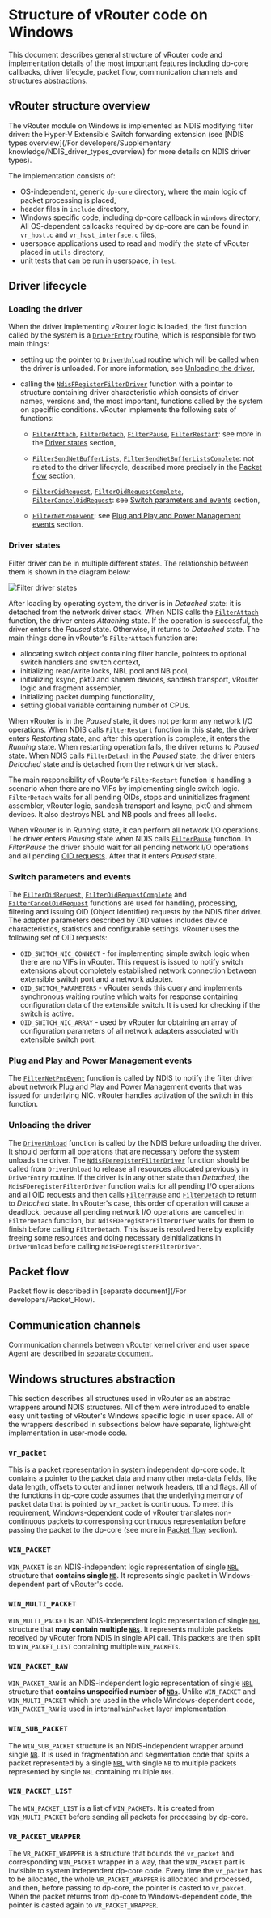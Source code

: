 # Structure of vRouter code on Windows

This document describes general structure of vRouter code and implementation
details of the most important features including dp-core callbacks, driver
lifecycle, packet flow, communication channels and structures abstractions.


## vRouter structure overview

The vRouter module on Windows is implemented as NDIS modifying filter driver:
the Hyper-V Extensible Switch forwarding extension
(see [NDIS types overview](/For developers/Supplementary knowledge/NDIS_driver_types_overview)
for more details on NDIS driver types).

The implementation consists of:

* OS-independent, generic `dp-core` directory, where the main logic of packet
processing is placed,
* header files in `include` directory,
* Windows specific code, including dp-core callback in `windows` directory;
All OS-dependent callcacks required by dp-core are can be found in
`vr_host.c` and `vr_host_interface.c` files,
* userspace applications used to read and modify the state of vRouter
placed in `utils` directory,
* unit tests that can be run in userspace, in `test`.


## Driver lifecycle


### Loading the driver

When the driver implementing vRouter logic is loaded, the first function
called by the system is a
[`DriverEntry`](https://docs.microsoft.com/en-us/windows-hardware/drivers/ddi/content/wdm/nc-wdm-driver_initialize)
routine, which is responsible for two main things:

* setting up the pointer to
[`DriverUnload`](https://docs.microsoft.com/en-us/windows-hardware/drivers/ddi/content/wdm/nc-wdm-driver_unload)
routine which will be called when the driver is unloaded. For more information,
see [Unloading the driver](#unloading-the-driver),

* calling the
[`NdisFRegisterFilterDriver`](https://docs.microsoft.com/en-us/windows-hardware/drivers/ddi/content/ndis/nf-ndis-ndisfregisterfilterdriver)
function with a pointer to structure containing driver characteristic which
consists of driver names, versions and, the most important, functions called
by the system on speciffic conditions.
vRouter implements the following sets of functions:

    * [`FilterAttach`](https://docs.microsoft.com/en-us/windows-hardware/drivers/ddi/content/ndis/nc-ndis-filter_attach),
    [`FilterDetach`](https://docs.microsoft.com/en-us/windows-hardware/drivers/ddi/content/ndis/nc-ndis-filter_detach),
    [`FilterPause`](https://docs.microsoft.com/en-us/windows-hardware/drivers/ddi/content/ndis/nc-ndis-filter_pause),
    [`FilterRestart`](https://docs.microsoft.com/en-us/windows-hardware/drivers/ddi/content/ndis/nc-ndis-filter_restart):
    see more in the [Driver states](#driver-states) section,

    * [`FilterSendNetBufferLists`](https://docs.microsoft.com/en-us/windows-hardware/drivers/ddi/content/ndis/nc-ndis-filter_send_net_buffer_lists),
    [`FilterSendNetBufferListsComplete`](https://docs.microsoft.com/en-us/windows-hardware/drivers/ddi/content/ndis/nc-ndis-filter_send_net_buffer_lists_complete):
    not related to the driver lifecycle, described more precisely in the
    [Packet flow](#packet-flow) section,

    * [`FilterOidRequest`](https://docs.microsoft.com/en-us/windows-hardware/drivers/ddi/content/ndis/nc-ndis-filter_oid_request),
    [`FilterOidRequestComplete`](https://docs.microsoft.com/en-us/windows-hardware/drivers/ddi/content/ndis/nc-ndis-filter_oid_request_complete),
    [`FilterCancelOidRequest`](https://docs.microsoft.com/en-us/windows-hardware/drivers/ddi/content/ndis/nc-ndis-filter_cancel_oid_request):
    see [Switch parameters and events](#switch-parameters-and-events) section,

    * [`FilterNetPnpEvent`](https://docs.microsoft.com/en-us/windows-hardware/drivers/ddi/content/ndis/nc-ndis-filter_net_pnp_event):
    see [Plug and Play and Power Management events](#plug-and-play-and-power-management-events) section.


### Driver states

Filter driver can be in multiple different states.
The relationship between them is shown in the diagram below:

![Filter driver states](filter-driver-states.svg)

After loading by operating system, the driver is in *Detached* state:
it is detached from the network driver stack. When NDIS calls the
[`FilterAttach`](https://docs.microsoft.com/en-us/windows-hardware/drivers/ddi/content/ndis/nc-ndis-filter_attach)
function, the driver enters *Attaching* state. If the operation is successful,
the driver enters the *Paused* state. Otherwise, it returns to *Detached* state.
The main things done in vRouter's `FilterAttach` function are:

* allocating switch object containing filter handle,
pointers to optional switch handlers and switch context,
* initializing read/write locks, NBL pool and NB pool,
* initializing ksync, pkt0 and shmem devices, sandesh transport,
vRouter logic and fragment assembler,
* initializing packet dumping functionality,
* setting global variable containing number of CPUs.

When vRouter is in the *Paused* state, it does not perform any network
I/O operations. When NDIS calls
[`FilterRestart`](https://docs.microsoft.com/en-us/windows-hardware/drivers/ddi/content/ndis/nc-ndis-filter_restart)
function in this state, the driver enters *Restarting* state, and after this
operation is complete, it enters the *Running* state.
When restarting operation fails, the driver returns to *Paused* state.
When NDIS calls
[`FilterDetach`](https://docs.microsoft.com/en-us/windows-hardware/drivers/ddi/content/ndis/nc-ndis-filter_detach)
in the *Paused* state, the driver enters *Detached* state and is detached
from the network driver stack.

The main responsibility of vRouter's `FilterRestart` function is handling
a scenario when there are no VIFs by implementing single switch logic.
`FilterDetach` waits for all pending OIDs, stops and uninitializes
fragment assembler, vRouter logic, sandesh transport and ksync,
pkt0 and shmem devices. It also destroys NBL and NB pools and frees all locks.

When vRouter is in *Running* state, it can perform all network I/O operations.
The driver enters *Pausing* state when NDIS calls
[`FilterPause`](https://docs.microsoft.com/en-us/windows-hardware/drivers/ddi/content/ndis/nc-ndis-filter_pause)
function. In *FilterPause* the driver should wait for all pending network
I/O operations and all pending [OID requests](#switch-parameters-and-events).
After that it enters *Paused* state.


### Switch parameters and events

The [`FilterOidRequest`](https://docs.microsoft.com/en-us/windows-hardware/drivers/ddi/content/ndis/nc-ndis-filter_oid_request),
[`FilterOidRequestComplete`](https://docs.microsoft.com/en-us/windows-hardware/drivers/ddi/content/ndis/nc-ndis-filter_oid_request_complete)
and
[`FilterCancelOidRequest`](https://docs.microsoft.com/en-us/windows-hardware/drivers/ddi/content/ndis/nc-ndis-filter_cancel_oid_request)
functions are used for handling, processing, filtering and issuing
OID (Object Identifier) requests by the NDIS filter driver.
The adapter parameters described by OID values includes device characteristics,
statistics and configurable settings.
vRouter uses the following set of OID requests:

* `OID_SWITCH_NIC_CONNECT` - for implementing simple switch logic when there
are no VIFs in vRouter. This request is issued to notify switch extensions
about completely established network connection between extensible
switch port and a network adapter.
* `OID_SWITCH_PARAMETERS` - vRouter sends this query and implements synchronous
waiting routine which waits for response containing configuration
data of the extensible switch. It is used for checking if the switch is active.
* `OID_SWITCH_NIC_ARRAY` - used by vRouter for obtaining an array
of configuration parameters of all network adapters
associated with extensible switch port.



### Plug and Play and Power Management events

The [`FilterNetPnpEvent`](https://docs.microsoft.com/en-us/windows-hardware/drivers/ddi/content/ndis/nc-ndis-filter_net_pnp_event)
function is called by NDIS to notify the filter driver about network
Plug and Play and Power Management events that was issued for underlying NIC.
vRouter handles activation of the switch in this function.


### Unloading the driver

The [`DriverUnload`](https://docs.microsoft.com/en-us/windows-hardware/drivers/ddi/content/wdm/nc-wdm-driver_unload)
function is called by the NDIS before unloading the driver. It should perform
all operations that are necessary before the system unloads the driver.
The [`NdisFDeregisterFilterDriver`](https://docs.microsoft.com/en-us/windows-hardware/drivers/ddi/content/ndis/nf-ndis-ndisfderegisterfilterdriver)
function should be called from `DriverUnload` to release all resources
allocated previously in `DriverEntry` routine. If the driver is in any other
state than *Detached*, the `NdisFDeregisterFilterDriver` function waits for
all pending I/O operations and all OID requests and then calls
[`FilterPause`](https://docs.microsoft.com/en-us/windows-hardware/drivers/ddi/content/ndis/nc-ndis-filter_pause)
and [`FilterDetach`](https://docs.microsoft.com/en-us/windows-hardware/drivers/ddi/content/ndis/nc-ndis-filter_detach)
to return to *Detached* state. In vRouter's case, this order of operation will
cause a deadlock, because all pending network I/O operations are cancelled
in `FilterDetach` function, but `NdisFDeregisterFilterDriver` waits for them
to finish before calling `FilterDetach`. This issue is resolved here by
explicitly freeing some resources and doing necessary deinitializations
in `DriverUnload` before calling `NdisFDeregisterFilterDriver`.


## Packet flow

Packet flow is described in [separate document](/For developers/Packet_Flow).


## Communication channels

Communication channels between vRouter kernel driver and user space Agent are
described in [separate document](/Overview/Communication_Agent_Extension).


## Windows structures abstraction

This section describes all structures used in vRouter as an abstrac
wrappers around NDIS structures. All of them were introduced to enable easy
unit testing of vRouter's Windows specific logic in user space.
All of the wrappers described in subsections below have separate,
lightweight implementation in user-mode code.


### `vr_packet`

This is a packet representation in system independent dp-core code.
It contains a pointer to the packet data and many other meta-data fields,
like data length, offsets to outer and inner network headers, ttl and flags.
All of the functions in dp-core code assumes that the underlying memory
of packet data that is pointed by `vr_packet` is continuous.
To meet this requirement, Windows-dependent code of vRouter translates
non-continuous packets to corresponsing continuous representation before
passing the packet to the dp-core
(see more in [Packet flow](#packet-flow) section).


### `WIN_PACKET`

`WIN_PACKET` is an NDIS-independent logic representation of single
[`NBL`](https://docs.microsoft.com/en-us/windows-hardware/drivers/network/net-buffer-list-structure)
structure that **contains single [`NB`](https://docs.microsoft.com/en-us/windows-hardware/drivers/network/net-buffer-structure)**.
It represents single packet in Windows-dependent part of vRouter's code.


### `WIN_MULTI_PACKET`

`WIN_MULTI_PACKET` is an NDIS-independent logic representation of single
[`NBL`](https://docs.microsoft.com/en-us/windows-hardware/drivers/network/net-buffer-list-structure)
structure that **may contain multiple [`NBs`](https://docs.microsoft.com/en-us/windows-hardware/drivers/network/net-buffer-structure)**.
It represents multiple packets received by vRouter from NDIS in single API call.
This packets are then split to `WIN_PACKET_LIST` containing
multiple `WIN_PACKETs`.


### `WIN_PACKET_RAW`

`WIN_PACKET_RAW` is an NDIS-independent logic representation of single
[`NBL`](https://docs.microsoft.com/en-us/windows-hardware/drivers/network/net-buffer-list-structure)
structure that **contains unspecified number of [`NBs`](https://docs.microsoft.com/en-us/windows-hardware/drivers/network/net-buffer-structure)**.
Unlike `WIN_PACKET` and `WIN_MULTI_PACKET` which are used in the whole
Windows-dependent code, `WIN_PACKET_RAW` is used in internal `WinPacket`
layer implementation.


### `WIN_SUB_PACKET`

The `WIN_SUB_PACKET` structure is an NDIS-independent wrapper around single
[`NB`](https://docs.microsoft.com/en-us/windows-hardware/drivers/network/net-buffer-structure).
It is used in fragmentation and segmentation code that splits
a packet represented by a single
[`NBL`](https://docs.microsoft.com/en-us/windows-hardware/drivers/network/net-buffer-list-structure)
with single `NB` to multiple packets represented by single `NBL` containing
multiple `NBs`.


### `WIN_PACKET_LIST`

The `WIN_PACKET_LIST` is a list of `WIN_PACKETs`. It is created from
`WIN_MULTI_PACKET` before sending all packets for processing by dp-core.


### `VR_PACKET_WRAPPER`

The `VR_PACKET_WRAPPER` is a structure that bounds the `vr_packet` and
corresponding `WIN_PACKET` wrapper in a way, that the `WIN_PACKET` part
is invisible to system independent dp-core code. Every time the `vr_packet`
has to be allocated, the whole `VR_PACKET_WRAPPER` is allocated and processed,
and then, before passing to dp-core, the pointer is casted to `vr_pakcet`.
When the packet returns from dp-core to Windows-dependent code, the pointer
is casted again to `VR_PACKET_WRAPPER`.
